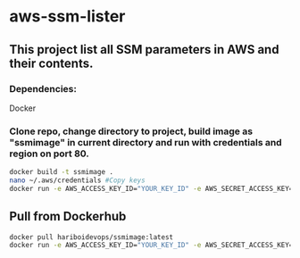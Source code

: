# aws-ssm-lister

## This project list all SSM parameters in AWS and their contents.

### Dependencies:
Docker

### Clone repo, change directory to project, build image as "ssmimage" in current directory and run with credentials and region on port 80.

``` bash
docker build -t ssmimage .
nano ~/.aws/credentials #Copy keys
docker run -e AWS_ACCESS_KEY_ID="YOUR_KEY_ID" -e AWS_SECRET_ACCESS_KEY="YOUR_ACCESS_KEY" -e AWS_DEFAULT_REGION=YOUR_REGION -p 80:80 ssmimage
```


## Pull from Dockerhub

``` bash
docker pull hariboidevops/ssmimage:latest
docker run -e AWS_ACCESS_KEY_ID="YOUR_KEY_ID" -e AWS_SECRET_ACCESS_KEY="YOUR_ACCESS_KEY" -e AWS_DEFAULT_REGION=YOUR_REGION -p 80:80 hariboidevops/ssmimage:latest
```
